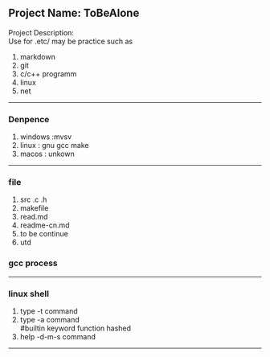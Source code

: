 ## Project Name: ToBeAlone

Project Description:   
Use for .etc/
may be practice such as  
1. markdown
2. git 
3. c/c++ programm
4. linux
5. net  
----
### Denpence
1. windows :mvsv
2. linux : gnu gcc make
3. macos : unkown
----
### file
1. src  .c .h
2. makefile
3. read.md
4. readme-cn.md
5. to be continue
6. utd
### gcc process
<!-- 
![gccprocess]("https://github.com/lcz215/test/blob/main/ccomplier.jpg"
)
<img height="50%" 
src="https://github.com/lcz215/test/blob/main/ccomplier.jpg">
-->
---
### linux shell  
1. type -t command  
2. type -a command  
#builtin keyword function hashed  
3. help -d-m-s command  
---
